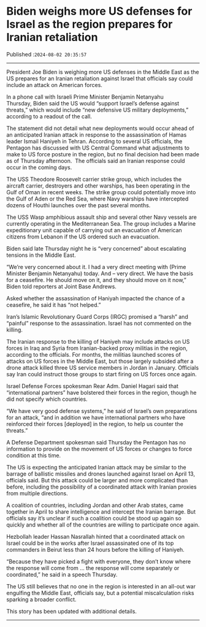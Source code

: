 # Biden weighs more US defenses for Israel as the region prepares for Iranian retaliation

Published :`2024-08-02 20:35:57`

---

President Joe Biden is weighing more US defenses in the Middle East as the US prepares for an Iranian retaliation against Israel that officials say could include an attack on American forces.

In a phone call with Israeli Prime Minister Benjamin Netanyahu Thursday, Biden said the US would “support Israel’s defense against threats,” which would include “new defensive US military deployments,” according to a readout of the call.

The statement did not detail what new deployments would occur ahead of an anticipated Iranian attack in response to the assassination of Hamas leader Ismail Haniyeh in Tehran. According to several US officials, the Pentagon has discussed with US Central Command what adjustments to make to US force posture in the region, but no final decision had been made as of Thursday afternoon.  The officials said an Iranian response could occur in the coming days.

The USS Theodore Roosevelt carrier strike group, which includes the aircraft carrier, destroyers and other warships, has been operating in the Gulf of Oman in recent weeks. The strike group could potentially move into the Gulf of Aden or the Red Sea, where Navy warships have intercepted dozens of Houthi launches over the past several months.

The USS Wasp amphibious assault ship and several other Navy vessels are currently operating in the Mediterranean Sea. The group includes a Marine expeditionary unit capable of carrying out an evacuation of American citizens from Lebanon if the US ordered such an evacuation.

Biden said late Thursday night he is “very concerned” about escalating tensions in the Middle East.

“We’re very concerned about it. I had a very direct meeting with (Prime Minister Benjamin Netanyahu) today. And – very direct. We have the basis for a ceasefire. He should move on it, and they should move on it now,” Biden told reporters at Joint Base Andrews.

Asked whether the assassination of Haniyah impacted the chance of a ceasefire, he said it has “not helped.”

Iran’s Islamic Revolutionary Guard Corps (IRGC) promised a “harsh” and “painful” response to the assassination. Israel has not commented on the killing.

The Iranian response to the killing of Haniyeh may include attacks on US forces in Iraq and Syria from Iranian-backed proxy militias in the region, according to the officials. For months, the militias launched scores of attacks on US forces in the Middle East, but those largely subsided after a drone attack killed three US service members in Jordan in January. Officials say Iran could instruct those groups to start firing on US forces once again.

Israel Defense Forces spokesman Rear Adm. Daniel Hagari said that “international partners” have bolstered their forces in the region, though he did not specify which countries.

“We have very good defense systems,” he said of Israel’s own preparations for an attack, “and in addition we have international partners who have reinforced their forces [deployed] in the region, to help us counter the threats.”

A Defense Department spokesman said Thursday the Pentagon has no information to provide on the movement of US forces or changes to force condition at this time.

The US is expecting the anticipated Iranian attack may be similar to the barrage of ballistic missiles and drones launched against Israel on April 13, officials said. But this attack could be larger and more complicated than before, including the possibility of a coordinated attack with Iranian proxies from multiple directions.

A coalition of countries, including Jordan and other Arab states, came together in April to share intelligence and intercept the Iranian barrage. But officials say it’s unclear if such a coalition could be stood up again so quickly and whether all of the countries are willing to participate once again.

Hezbollah leader Hassan Nasrallah hinted that a coordinated attack on Israel could be in the works after Israel assassinated one of its top commanders in Beirut less than 24 hours before the killing of Haniyeh.

“Because they have picked a fight with everyone, they don’t know where the response will come from … the response will come separately or coordinated,” he said in a speech Thursday.

The US still believes that no one in the region is interested in an all-out war engulfing the Middle East, officials say, but a potential miscalculation risks sparking a broader conflict.

This story has been updated with additional details.

---

